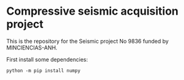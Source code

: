 # Compressive seismic acquisition project

This is the repository for the Seismic project No 9836 funded by MINCIENCIAS-ANH.

First install some dependencies:

``python -m pip install numpy``
